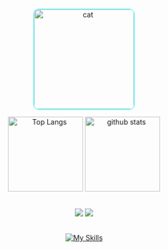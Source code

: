 

<p align="center">
	<img alt="cat" height="200px" style="border-radius:5%;border:1px solid cyan" src="https://media3.giphy.com/media/F73KLZL9eAfDcDQFAt/giphy.gif?cid=ecf05e47jxkqz3hwz3i6zcexm8rfn51uol5eiepr3se43rgp&ep=v1_gifs_related&rid=giphy.gif&ct=s" />
</p>


  <p align="center">
	<img alt="Top Langs" height="150px" src="https://github-readme-stats.vercel.app/api/top-langs/?username=vihari2&layout=compact&show_icons=true&theme=tokyonight" />
  <img alt="github stats" height="150px" src="https://github-readme-stats.vercel.app/api?username=vihari2&theme=tokyonight&show_icons=ture" />
</p>
  
  
 
<br>
<div align="center">
     <a href="https://www.linkedin.com/in/vih-freitasm/" target="_blank"><img src="https://img.shields.io/badge/-LinkedIn-%230077B5?style=for-the-badge&logo=linkedin&logoColor=white" target="_blank"></a> 
  <a href="https://gitlab.com/freitasvitoria712" target="_blank"><img src="https://img.shields.io/badge/GitLab-330F63?style=for-the-badge&logo=gitlab&logoColor=white" target="_blank"></a> 
  <br><br>
 

[![My Skills](https://skillicons.dev/icons?i=js,python,spring,c,cs,java,vue,idea,vscode)](https://skillicons.dev)




